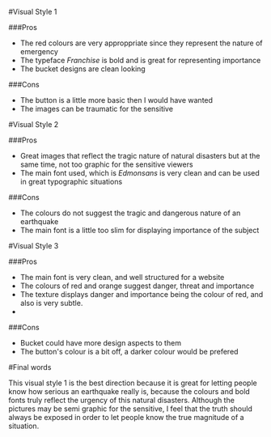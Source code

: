 #Visual Style 1

###Pros

- The red colours are very approppriate since they represent the nature of emergency
- The typeface *Franchise* is bold and is great for representing importance
- The bucket designs are clean looking

###Cons

- The button is a little more basic then I would have wanted
- The images can be traumatic for the sensitive

#Visual Style 2

###Pros

- Great images that reflect the tragic nature of natural disasters but at the same time, not too graphic for the sensitive viewers
- The main font used, which is *Edmonsans* is very clean and can be used in great typographic situations

###Cons

- The colours do not suggest the tragic and dangerous nature of an earthquake
- The main font is a little too slim for displaying importance of the subject

#Visual Style 3

###Pros

- The main font is very clean, and well structured for a website
- The colours of red and orange suggest danger, threat and importance
- The texture displays danger and importance being the colour of red, and also is very subtle.
- 
###Cons

- Bucket could have more design aspects to them
- The button's colour is a bit off, a darker colour would be prefered




#Final words

This visual style 1 is the best direction because it is great for letting people know how serious an earthquake really is, because the colours and bold fonts truly reflect the urgency of this natural disasters. Although the pictures may be semi graphic for the sensitive, I feel that the truth should always be exposed in order to let people know the true magnitude of a situation.